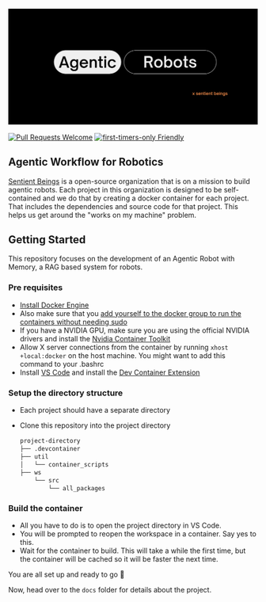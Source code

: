 ![Sentient Beings Banner](./banner.png)

[![Pull Requests Welcome](https://img.shields.io/badge/PRs-welcome-brightgreen.svg?style=flat)](http://makeapullrequest.com)
[![first-timers-only Friendly](https://img.shields.io/badge/first--timers--only-friendly-blue.svg)](http://www.firsttimersonly.com/)

## Agentic Workflow for Robotics 

[Sentient Beings](https://sentient-beings.github.io/) is a open-source organization that is on a mission to build agentic robots. Each project in this organization is designed to be self-contained and we do that by creating a docker container for each project. That includes the dependencies and source code for that project. This helps us get around the "works on my machine" problem.

## Getting Started
This repository focuses on the development of an Agentic Robot with Memory, a RAG based system for robots.

### Pre requisites
* [Install Docker Engine](https://docs.docker.com/engine/install/)
* Also make sure that you [add yourself to the docker group to run the containers without needing sudo](https://docs.docker.com/engine/install/linux-postinstall/)
* If you have a NVIDIA GPU, make sure you are using the official NVIDIA drivers and install the [Nvidia Container Toolkit](https://docs.nvidia.com/datacenter/cloud-native/container-toolkit/latest/install-guide.html) 
* Allow X server connections from the container by running 
`xhost +local:docker` on the host machine. You might want to add this command to your .bashrc
* Install [VS Code](https://code.visualstudio.com/docs/setup/linux) and install the [Dev Container Extension](https://marketplace.visualstudio.com/items?itemName=ms-vscode-remote.remote-containers)

### Setup the directory structure
* Each project should have a separate directory
* Clone this repository into the project directory

    ```
    project-directory
    ├── .devcontainer
    ├── util
    │   └── container_scripts
    ├── ws
        └── src
            └── all_packages
    ```
### Build the container
* All you have to do is to open the project directory in VS Code.
* You will be prompted to reopen the workspace in a container. Say yes to this.
* Wait for the container to build. This will take a while the first time, but the container will be cached so it will be faster the next time.


You are all set up and ready to go 🚀

Now, head over to the `docs` folder for details about the project.


